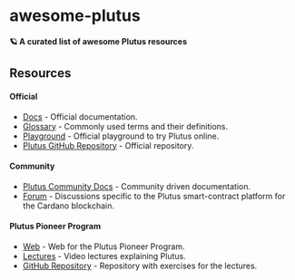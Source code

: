 # awesome-plutus

**🪐 A curated list of awesome Plutus resources**

## Resources

#### Official

- [Docs](https://docs.cardano.org/projects/plutus/en/latest) - Official documentation.
- [Glossary](https://playground.plutus.iohkdev.io/tutorial/reference/glossary.html) - Commonly used terms and their definitions.
- [Playground](https://playground.plutus.iohkdev.io/) - Official playground to try Plutus online.
- [Plutus GitHub Repository](https://github.com/input-output-hk/plutus) - Official repository.

#### Community

- [Plutus Community Docs](https://docs.plutus-community.com/) - Community driven documentation.
- [Forum](https://forum.cardano.org/c/developers/cardano-plutus) - Discussions specific to the Plutus smart-contract platform for the Cardano blockchain.

#### Plutus Pioneer Program

- [Web](https://developers.cardano.org/en/plutus-pioneer-program/) - Web for the Plutus Pioneer Program.
- [Lectures](https://www.youtube.com/watch?v=IEn6jUo-0vU&list=PLK8ah7DzglhhJzuiz7X33UCHSTYPB-8Jt) - Video lectures explaining Plutus.
- [GitHub Repository](https://github.com/input-output-hk/plutus-pioneer-program) - Repository with exercises for the lectures.
